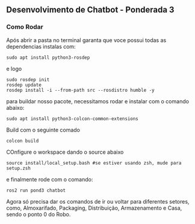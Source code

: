 ## Desenvolvimento de Chatbot - Ponderada 3

### Como Rodar
Após abrir a pasta no terminal garanta que voce possui todas as dependencias instalas com: 
```
sudo apt install python3-rosdep
```
e logo
```
sudo rosdep init
rosdep update
rosdep install -i --from-path src --rosdistro humble -y
```

para buildar nosso pacote, necessitamos rodar e instalar com o comando abaixo:
```
sudo apt install python3-colcon-common-extensions
```
Build com o seguinte comado
```
colcon build
```
COnfigure o workspace dando o source abaixo

```
source install/local_setup.bash #se estiver usando zsh, mude para setup.zsh
```
e finalmente rode com o comando:
```
ros2 run pond3 chatbot
```

Agora só precisa dar os comandos de ir ou voltar para diferentes setores, como, Almoxarifado, Packaging, Distribuição, Armazenamento e Casa, sendo o ponto 0 do Robo.
